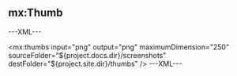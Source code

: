 ## mx:Thumb

---XML---
<!-- Generate thumbnails of screenshots -->
<mx:thumbs input="png" output="png" maximumDimension="250" 
	sourceFolder="${project.docs.dir}/screenshots"
	destFolder="${project.site.dir}/thumbs" />
---XML---
